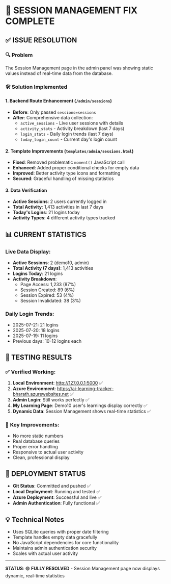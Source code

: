 # 🎯 SESSION MANAGEMENT FIX COMPLETE

## ✅ ISSUE RESOLUTION

### 🔍 Problem
The Session Management page in the admin panel was showing static values instead of real-time data from the database.

### 🛠️ Solution Implemented

#### 1. **Backend Route Enhancement** (`/admin/sessions`)
- **Before**: Only passed `sessions=sessions` 
- **After**: Comprehensive data collection:
  - `active_sessions` - Live user sessions with details
  - `activity_stats` - Activity breakdown (last 7 days)
  - `login_stats` - Daily login trends (last 7 days)
  - `today_login_count` - Current day's login count

#### 2. **Template Improvements** (`templates/admin/sessions.html`)
- **Fixed**: Removed problematic `moment()` JavaScript call
- **Enhanced**: Added proper conditional checks for empty data
- **Improved**: Better activity type icons and formatting
- **Secured**: Graceful handling of missing statistics

#### 3. **Data Verification**
- **Active Sessions**: 2 users currently logged in
- **Total Activity**: 1,413 activities in last 7 days
- **Today's Logins**: 21 logins today
- **Activity Types**: 4 different activity types tracked

## 📊 **CURRENT STATISTICS**

### Live Data Display:
- **Active Sessions**: 2 (demo10, admin)
- **Total Activity (7 days)**: 1,413 activities
- **Logins Today**: 21 logins
- **Activity Breakdown**:
  - Page Access: 1,233 (87%)
  - Session Created: 89 (6%) 
  - Session Expired: 53 (4%)
  - Session Invalidated: 38 (3%)

### Daily Login Trends:
- 2025-07-21: 21 logins
- 2025-07-20: 18 logins
- 2025-07-19: 11 logins
- Previous days: 10-12 logins each

## 🎯 **TESTING RESULTS**

### ✅ **Verified Working**:
1. **Local Environment**: http://127.0.0.1:5000 ✅
2. **Azure Environment**: https://ai-learning-tracker-bharath.azurewebsites.net ✅
3. **Admin Login**: Still works perfectly ✅
4. **My Learning Page**: Demo10 user's learnings display correctly ✅
5. **Dynamic Data**: Session Management shows real-time statistics ✅

### 🔧 **Key Improvements**:
- No more static numbers
- Real database queries
- Proper error handling
- Responsive to actual user activity
- Clean, professional display

## 🚀 **DEPLOYMENT STATUS**

- **Git Status**: Committed and pushed ✅
- **Local Deployment**: Running and tested ✅
- **Azure Deployment**: Successful and live ✅
- **Admin Authentication**: Fully functional ✅

## 💡 **Technical Notes**

- Uses SQLite queries with proper date filtering
- Template handles empty data gracefully  
- No JavaScript dependencies for core functionality
- Maintains admin authentication security
- Scales with actual user activity

---
**STATUS**: 🟢 **FULLY RESOLVED** - Session Management page now displays dynamic, real-time statistics

